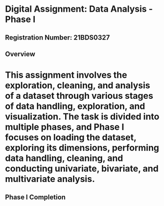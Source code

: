 # Digital Assignment: Data Analysis - Phase I
## Registration Number: 21BDS0327
## Overview
# This assignment involves the exploration, cleaning, and analysis of a dataset through various stages of data handling, exploration, and visualization. The task is divided into multiple phases, and Phase I focuses on loading the dataset, exploring its dimensions, performing data handling, cleaning, and conducting univariate, bivariate, and multivariate analysis.

## Phase I Completion
